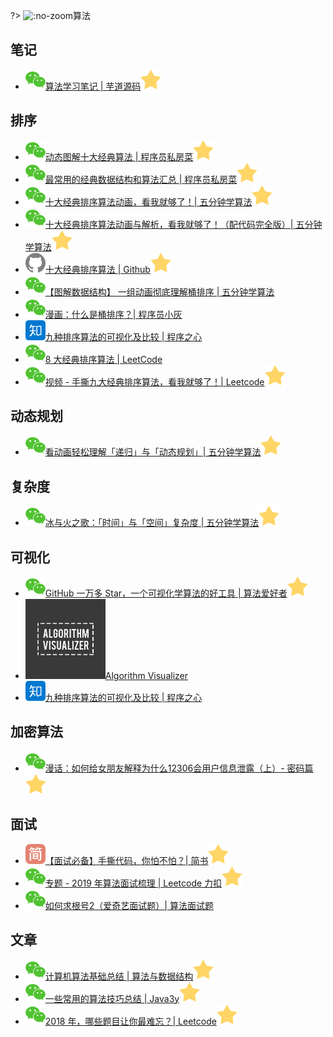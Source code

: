 ?> ![](https://notes.abelsu7.top/_media/algo.svg ':no-zoom')算法

## 笔记

- [![](logo/wechat.svg)算法学习笔记 | 芋道源码![](logo/star.svg)](https://mp.weixin.qq.com/s/4TAoEdo7rGlb_vRkAJUR4Q)

## 排序

* [![](logo/wechat.svg)动态图解十大经典算法 | 程序员私房菜![](logo/star.svg)](https://mp.weixin.qq.com/s/8HMVF-hrtRmJLD7kmPV1Hw)
* [![](logo/wechat.svg)最常用的经典数据结构和算法汇总 | 程序员私房菜![](logo/star.svg)](https://mp.weixin.qq.com/s/WIAVIlh1yIEUcbgoHtRsxw)
* [![](logo/wechat.svg)十大经典排序算法动画，看我就够了！| 五分钟学算法![](logo/star.svg)](https://mp.weixin.qq.com/s/A55a-V8k7JH28nJowmP4Bg)
* [![](logo/wechat.svg)十大经典排序算法动画与解析，看我就够了！（配代码完全版）| 五分钟学算法![](logo/star.svg)](https://mp.weixin.qq.com/s/vn3KiV-ez79FmbZ36SX9lg)
* [![](logo/github.svg)十大经典排序算法 | Github![](logo/star.svg)](https://github.com/hustcc/JS-Sorting-Algorithm)
* [![](logo/wechat.svg)【图解数据结构】 一组动画彻底理解桶排序 | 五分钟学算法](https://mp.weixin.qq.com/s/pSSQXRJFnePYNgB4QpysgA)
* [![](logo/wechat.svg)漫画：什么是桶排序？| 程序员小灰](https://mp.weixin.qq.com/s/qrboxA5SwN7AbAcpZ_dpNQ)
* [![](logo/zhihu.svg)九种排序算法的可视化及比较 | 程序之心](https://zhuanlan.zhihu.com/p/34421623)
* [![](logo/wechat.svg)8 大经典排序算法 | LeetCode](https://mp.weixin.qq.com/s/nm0zKpq824-6opBxfO2E5A)
* [![](logo/wechat.svg)视频 - 手撕九大经典排序算法，看我就够了！| Leetcode![](logo/star.svg)](https://mp.weixin.qq.com/s/wqebx4DoeZ-mqA-4uzyFGQ)

## 动态规划

- [![](logo/wechat.svg)看动画轻松理解「递归」与「动态规划」| 五分钟学算法![](logo/star.svg)](https://mp.weixin.qq.com/s/kFaJ_aYV7o-_8Ql3w4o1GA)

## 复杂度

- [![](logo/wechat.svg)冰与火之歌：「时间」与「空间」复杂度 | 五分钟学算法![](logo/star.svg)](https://mp.weixin.qq.com/s/nQ0aNLPcwb2enmrlqCsvOg)

## 可视化

* [![](logo/wechat.svg)GitHub 一万多 Star，一个可视化学算法的好工具 | 算法爱好者![](logo/star.svg)](https://mp.weixin.qq.com/s/-FiEnzjrSQBuAYWkZjZaZg)
* [![](logo/av.png ':size=16')Algorithm Visualizer](http://algorithm-visualizer.org  )
* [![](logo/zhihu.svg)九种排序算法的可视化及比较 | 程序之心](https://zhuanlan.zhihu.com/p/34421623)

## 加密算法

- [![](logo/wechat.svg)漫话：如何给女朋友解释为什么12306会用户信息泄露（上）- 密码篇![](logo/star.svg)](https://mp.weixin.qq.com/s/DkHlZs1HgZmGC9r7WaEDeQ)

## 面试

* [![](logo/jianshu.svg)【面试必备】手撕代码，你怕不怕？| 简书![](logo/star.svg)](https://www.jianshu.com/p/3f0cd7af370d)
* [![](logo/wechat.svg)专题 - 2019 年算法面试梳理 | Leetcode 力扣![](logo/star.svg)](https://mp.weixin.qq.com/s/bDTxZk_42Lb4olDFQE5n-g)
* [![](logo/wechat.svg)如何求根号2（爱奇艺面试题）| 算法面试题](https://mp.weixin.qq.com/s/NyOO6408rLN524vCB0-KhA)

## 文章

- [![](logo/wechat.svg)计算机算法基础总结 | 算法与数据结构![](logo/star.svg)](https://mp.weixin.qq.com/s/IASVo3QpX6ZCRdOsRZtSbA)
- [![](logo/wechat.svg)一些常用的算法技巧总结 | Java3y![](logo/star.svg)](https://mp.weixin.qq.com/s/zvRYUaR1SIuiCNy5ODuzjQ)
- [![](logo/wechat.svg)2018 年，哪些题目让你最难忘？| Leetcode![](logo/star.svg)](https://mp.weixin.qq.com/s/KdlKvHnzXJfkhiMNOwwCNA)